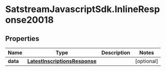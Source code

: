 # SatstreamJavascriptSdk.InlineResponse20018

## Properties
Name | Type | Description | Notes
------------ | ------------- | ------------- | -------------
**data** | [**LatestInscriptionsResponse**](LatestInscriptionsResponse.md) |  | [optional] 
